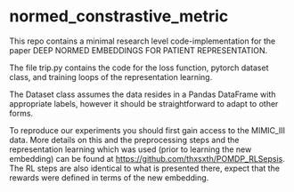 # normed_constrastive_metric

This repo contains a minimal research level code-implementation for the paper DEEP NORMED EMBEDDINGS FOR PATIENT REPRESENTATION.

The file trip.py contains the code for the loss function, pytorch dataset class, and training loops of the representation learning.

The Dataset class assumes the data resides in a Pandas DataFrame with appropriate labels, however it should be straightforward to adapt to other forms.

To reproduce our experiments you should first gain access to the MIMIC_III data. More details on this and the preprocessing steps and the representation learning which was used (prior to learning the new embedding) can be found at https://github.com/thxsxth/POMDP_RLSepsis. The RL steps are also identical to what is presented there, expect that the rewards were defined in terms of the new embedding.
